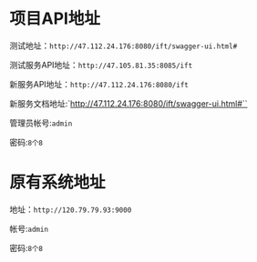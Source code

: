 项目API地址
=======

测试地址：`http://47.112.24.176:8080/ift/swagger-ui.html#`

测试服务API地址：`http://47.105.81.35:8085/ift`

新服务API地址：`http://47.112.24.176:8080/ift`

新服务文档地址:`http://47.112.24.176:8080/ift/swagger-ui.html#``



管理员帐号:`admin`

密码:`8个8`

原有系统地址
========
地址：`http://120.79.79.93:9000`

帐号:`admin`

密码:`8个8`
